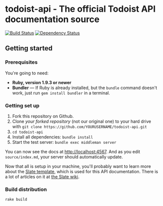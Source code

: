 # todoist-api -  The official Todoist API documentation source

[![Build Status](https://travis-ci.org/tripit/slate.svg?branch=master)](https://travis-ci.org/tripit/slate) [![Dependency Status](https://gemnasium.com/tripit/slate.png)](https://gemnasium.com/tripit/slate)

## Getting started

### Prerequisites

You're going to need:

 - **Ruby, version 1.9.3 or newer**
 - **Bundler** — If Ruby is already installed, but the `bundle` command doesn't work, just run `gem install bundler` in a terminal.

### Getting set up

 1. Fork this repository on Github.
 2. Clone *your forked repository* (not our original one) to your hard drive with `git clone https://github.com/YOURUSERNAME/todoist-api.git`
 3. `cd todoist-api`
 4. Install all dependencies: `bundle install`
 5. Start the test server: `bundle exec middleman server`

You can now see the docs at <http://localhost:4567>. And as you edit `source/index.md`, your server should automatically update.

Now that all is setup in your machine, you'll probably want to learn more about the [Slate template](https://github.com/tripit/slate), which is used for this API documentation.  There is a lot of articles on it at [the Slate wiki](https://github.com/tripit/slate/wiki).


### Build distribution

```
rake build
```
